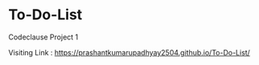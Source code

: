 # To-Do-List
Codeclause Project 1

Visiting Link : https://prashantkumarupadhyay2504.github.io/To-Do-List/

